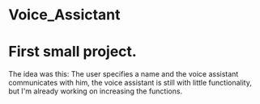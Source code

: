 # Voice_Assictant

# First small project. 
The idea was this: The user specifies a name and the voice assistant communicates with him, 
the voice assistant is still with little functionality, 
but I'm already working on increasing the functions.
